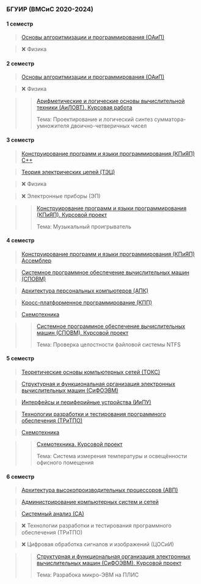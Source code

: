 ### БГУИР (ВМСиС 2020-2024) 
#### 1 семестр
> [Основы алгоритмизации и программирования (ОАиП)](https://github.com/Lipki3/OAIP)

> ❌ Физика 
#### 2 семестр
> [Основы алгоритмизации и программирования (ОАиП)](https://github.com/Lipki3/OAIP)
 
> ❌ Физика 

>> [Арифметические и логические основы вычислительной техники (АиЛОВТ). Курсовая работа](https://github.com/Lipki3/AILOVT)
>> 
>> Тема: Проектирование и логический синтез сумматора-умножителя двоично-четверичных чисел
#### 3 семестр
> [Конструирование программ и языки программирования (КПиЯП) С++](https://github.com/Lipki3/KPIYAP-CPP)

> [Теория электрических цепей (ТЭЦ)](https://github.com/Lipki3/TEC)

> ❌ Физика 

> ❌ Электронные приборы (ЭП)

>> [Конструирование программ и языки программирования (КПиЯП). Курсовой проект](https://github.com/Lipki3/MP3-Player)
>> 
>> Тема: Музыкальный проигрыватель
#### 4 семестр
> [Конструирование программ и языки программирования (КПиЯП) Ассемблер](https://github.com/Lipki3/KPIYAP-Assembly)

> [Системное программное обеспечение вычислительных машин (СПОВМ)](https://github.com/Lipki3/SPOVM)

> [Архитектура персональных компьютеров (АПК)](https://github.com/Lipki3/APK)

> [Кросс-платформенное программирование (КПП)](https://github.com/Lipki3/KPP)

> [Схемотехника](https://github.com/Lipki3/SchemT)

>> [Системное программное обеспечение вычислительных машин (СПОВМ). Курсовой проект](https://github.com/Lipki3/SPOVM)
>> 
>> Тема: Проверка целостности файловой системы NTFS 
#### 5 семестр
> [Теоретические основы компьютерных сетей (ТОКС)](https://github.com/Lipki3/TOKS)

> [Структурная и функциональная организация электронных вычислительных машин (СиФОЭВМ)](https://github.com/Lipki3/SIFO)

> [Интерфейсы и периферийные устройства (ИиПУ)](https://github.com/Lipki3/IIPU)

> [Технологии разработки и тестирования программного обеспечения (ТРиТПО)](https://github.com/Lipki3/TRITPO-LAB2-6)

> [Схемотехника](https://github.com/Lipki3/SchemT)

>> [Схемотехника. Курсовой проект](https://github.com/Lipki3/Temperature-Luminocity_Controller)
>> 
>> Тема: Система измерения температуры и освещённости офисного помещения
#### 6 семестр
> [Архитектура высокопроизводительных процессоров (АВП)](https://github.com/Lipki3/AVP)

> [Администрирование компьютерных систем и сетей](https://github.com/Lipki3/AKSIS)

> [Системный анализ (СА)](https://github.com/Lipki3/SA)

> ❌ Технологии разработки и тестирования программного обеспечения (ТРиТПО)

> ❌ Цифровая обработка сигналов и изображений (ЦОСиИ)

>> [Структурная и функциональная организация электронных вычислительных машин (СиФОЭВМ). Курсовой проект](https://github.com/Lipki3/SiFO-CP)
>> 
>> Тема: Разрабока микро-ЭВМ на ПЛИС

